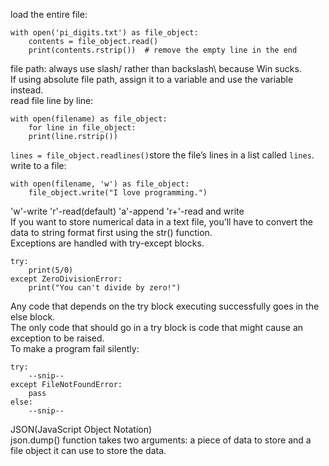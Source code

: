 load the entire file:
```
with open('pi_digits.txt') as file_object:
    contents = file_object.read()
    print(contents.rstrip())  # remove the empty line in the end
```
file path: always use slash/ rather than backslash\ because Win sucks.  
If using absolute file path, assign it to a variable and use the variable instead.  
read file line by line:
```
with open(filename) as file_object:
    for line in file_object:
    print(line.rstrip())
```
`lines = file_object.readlines()`store the file’s lines in a list called `lines`.  
write to a file:
```
with open(filename, 'w') as file_object:
    file_object.write("I love programming.")
```
'w'-write 'r'-read(default) 'a'-append 'r+'-read and write  
If you want to store numerical data in a text file, you’ll have to convert the data to string format first using the str() function.  
Exceptions are handled with try-except blocks.  
```
try:
    print(5/0)
except ZeroDivisionError:
    print("You can't divide by zero!")
```
Any code that depends on the try block executing successfully goes in the else block.  
The only code that should go in a try block is code that might cause an exception to be raised.  
To make a program fail silently:
```
try:
    --snip--
except FileNotFoundError:
    pass
else:
    --snip--
```
JSON(JavaScript Object Notation)  
json.dump() function takes two arguments: a piece of data to store and a file object it can use to store the data.  

